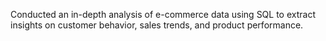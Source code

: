 Conducted an in-depth analysis of e-commerce data using SQL to extract insights on customer behavior, sales trends, and product performance.
